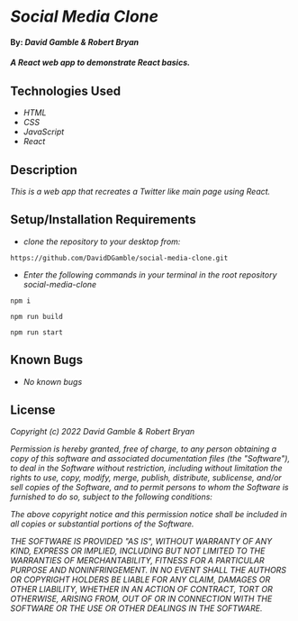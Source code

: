 # _Social Media Clone_

#### By: _**David Gamble & Robert Bryan**_

#### _A React web app to demonstrate React basics._



## Technologies Used

* _HTML_
* _CSS_
* _JavaScript_
* _React_

## Description

_This is a web app that recreates a Twitter like main page using React._

## Setup/Installation Requirements

* _clone the repository to your desktop from:_
```
https://github.com/DavidDGamble/social-media-clone.git
```
* _Enter the following commands in your terminal in the root repository social-media-clone_
```
npm i
```
```
npm run build
```
```
npm run start
```

## Known Bugs

* _No known bugs_

## License

_Copyright (c) 2022 David Gamble & Robert Bryan_

_Permission is hereby granted, free of charge, to any person obtaining a copy of this software and associated documentation files (the "Software"), to deal in the Software without restriction, including without limitation the rights to use, copy, modify, merge, publish, distribute, sublicense, and/or sell copies of the Software, and to permit persons to whom the Software is furnished to do so, subject to the following conditions:_

_The above copyright notice and this permission notice shall be included in all copies or substantial portions of the Software._

_THE SOFTWARE IS PROVIDED "AS IS", WITHOUT WARRANTY OF ANY KIND, EXPRESS OR IMPLIED, INCLUDING BUT NOT LIMITED TO THE WARRANTIES OF MERCHANTABILITY, FITNESS FOR A PARTICULAR PURPOSE AND NONINFRINGEMENT. IN NO EVENT SHALL THE AUTHORS OR COPYRIGHT HOLDERS BE LIABLE FOR ANY CLAIM, DAMAGES OR OTHER LIABILITY, WHETHER IN AN ACTION OF CONTRACT, TORT OR OTHERWISE, ARISING FROM, OUT OF OR IN CONNECTION WITH THE SOFTWARE OR THE USE OR OTHER DEALINGS IN THE SOFTWARE._

